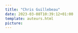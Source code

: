 ```yaml
---
title: "Chris Guillebeau"
date: 2023-03-08T10:39:12+01:00
template: auteurs.html
picture: 
---
```


